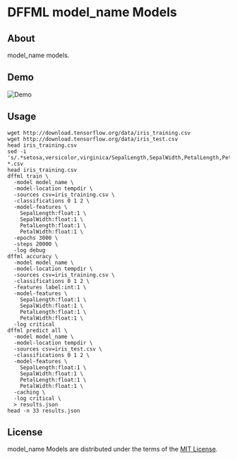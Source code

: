 # DFFML model_name Models

## About

model_name models.

## Demo

![Demo](https://github.com/intel/dffml/raw/master/docs/images/model_demo.gif)

## Usage

```console
wget http://download.tensorflow.org/data/iris_training.csv
wget http://download.tensorflow.org/data/iris_test.csv
head iris_training.csv
sed -i 's/.*setosa,versicolor,virginica/SepalLength,SepalWidth,PetalLength,PetalWidth,classification/g' *.csv
head iris_training.csv
dffml train \
  -model model_name \
  -model-location tempdir \
  -sources csv=iris_training.csv \
  -classifications 0 1 2 \
  -model-features \
    SepalLength:float:1 \
    SepalWidth:float:1 \
    PetalLength:float:1 \
    PetalWidth:float:1 \
  -epochs 3000 \
  -steps 20000 \
  -log debug
dffml accuracy \
  -model model_name \
  -model-location tempdir \
  -sources csv=iris_training.csv \
  -classifications 0 1 2 \
  -features label:int:1 \
  -model-features \
    SepalLength:float:1 \
    SepalWidth:float:1 \
    PetalLength:float:1 \
    PetalWidth:float:1 \
  -log critical
dffml predict all \
  -model model_name \
  -model-location tempdir \
  -sources csv=iris_test.csv \
  -classifications 0 1 2 \
  -model-features \
    SepalLength:float:1 \
    SepalWidth:float:1 \
    PetalLength:float:1 \
    PetalWidth:float:1 \
  -caching \
  -log critical \
  > results.json
head -n 33 results.json
```

## License

model_name Models are distributed under the terms of the
[MIT License](LICENSE).
